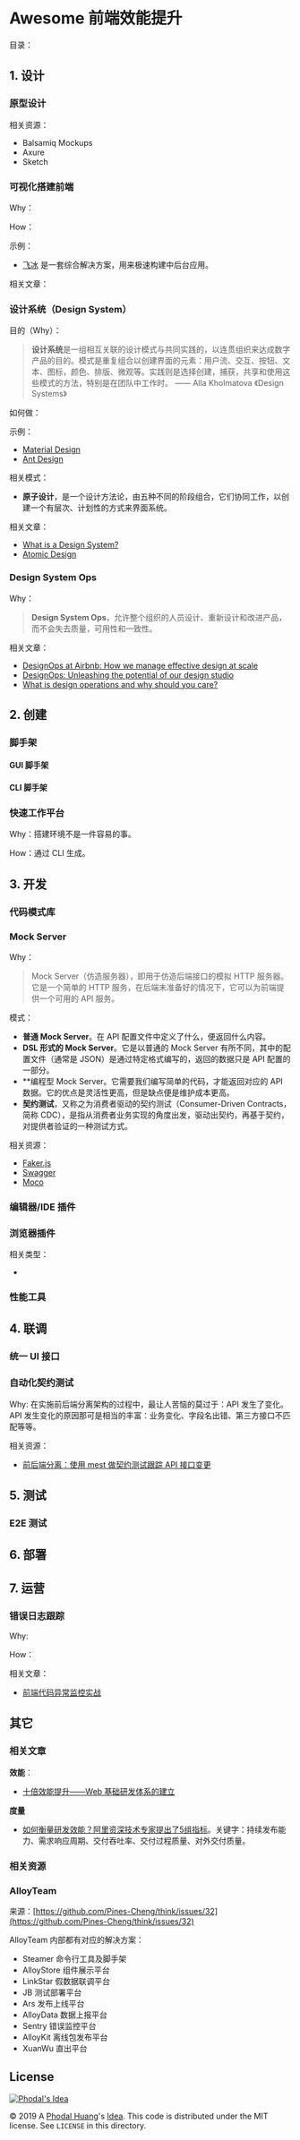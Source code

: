 # Awesome 前端效能提升

目录：


 
## 1. 设计


### 原型设计

相关资源：

 - Balsamiq Mockups
 - Axure
 - Sketch

### 可视化搭建前端

Why：

> 

How：

示例：

 - [飞冰](https://github.com/alibaba/ice) 是一套综合解决方案，用来极速构建中后台应用。

相关文章：

### 设计系统（Design System）

目的（Why）：

> **设计系统**是一组相互关联的设计模式与共同实践的，以连贯组织来达成数字产品的目的。模式是重复组合以创建界面的元素：用户流、交互、按钮、文本、图标，颜色、排版、微观等。实践则是选择创建，捕获，共享和使用这些模式的方法，特别是在团队中工作时。 —— Alla Kholmatova 《Design Systems》

如何做：

示例：

 - [Material Design](https://material.io/design/)
 - [Ant Design](https://ant.design/)

相关模式：

 - **原子设计**，是一个设计方法论，由五种不同的阶段组合，它们协同工作，以创建一个有层次、计划性的方式来界面系统。

相关文章：

 - [What is a Design System?](https://medium.muz.li/what-is-a-design-system-1e43d19e7696)
 - [Atomic Design](http://atomicdesign.bradfrost.com/table-of-contents/)

### Design System Ops

Why：

> **Design System Ops**，允许整个组织的人员设计、重新设计和改进产品，而不会失去质量，可用性和一致性。

相关文章：

 - [DesignOps at Airbnb: How we manage effective design at scale](https://airbnb.design/designops-airbnb/)
 - [DesignOps: Unleashing the potential of our design studio](https://www.atlassian.com/blog/inside-atlassian/designops-atlassian-design-studio)
 - [What is design operations and why should you care?](https://medium.com/designer-hangout/what-is-design-operations-and-why-should-you-care-b72f02b47761)

## 2. 创建

### 脚手架

#### GUI 脚手架  

#### CLI 脚手架

### 快速工作平台

Why：搭建环境不是一件容易的事。

>

How：通过 CLI 生成。

## 3. 开发 

### 代码模式库

### Mock Server

Why：

> Mock Server（仿造服务器），即用于仿造后端接口的模拟 HTTP 服务器。它是一个简单的 HTTP 服务，在后端未准备好的情况下，它可以为前端提供一个可用的 API 服务。

模式：

 - **普通 Mock Server**。在 API 配置文件中定义了什么，便返回什么内容。
 - **DSL 形式的 Mock Server**。它是以普通的 Mock Server 有所不同，其中的配置文件（通常是 JSON）是通过特定格式编写的，返回的数据只是 API 配置的一部分。
 - **编程型 Mock Server。它需要我们编写简单的代码，才能返回对应的 API 数据。它的优点是灵活性更高，但是缺点便是维护成本更高。
 - **契约测试**，又称之为消费者驱动的契约测试（Consumer-Driven Contracts，简称 CDC），是指从消费者业务实现的角度出发，驱动出契约，再基于契约，对提供者验证的一种测试方式。

相关资源：

 - [Faker.js](https://github.com/marak/Faker.js/)
 - [Swagger](https://github.com/swagger-api/swagger-ui)
 - [Moco](https://github.com/dreamhead/moco)

### 编辑器/IDE 插件


### 浏览器插件

相关类型：

 - 

### 性能工具

## 4. 联调

### 统一 UI 接口

### 自动化契约测试

Why: 在实施前后端分离架构的过程中，最让人苦恼的莫过于：API 发生了变化。API 发生变化的原因那可是相当的丰富：业务变化、字段名出错、第三方接口不匹配等等。

> 

相关资源：

 - [前后端分离：使用 mest 做契约测试跟踪 API 接口变更](https://www.phodal.com/blog/frontend-contract-test-use-mest-way/)

## 5. 测试

### E2E 测试

## 6. 部署



## 7. 运营


### 错误日志跟踪

Why:

> 

How：

相关文章：

 - [前端代码异常监控实战](https://github.com/happylindz/blog/issues/5)

## 其它 

### 相关文章

**效能**：

 - [十倍效能提升——Web 基础研发体系的建立](http://www.cnblogs.com/sskyy/p/8613393.html)

**度量**

 - [如何衡量研发效能？阿里资深技术专家提出了5组指标](https://yq.aliyun.com/articles/690725)。关键字：持续发布能力、需求响应周期、交付吞吐率、交付过程质量、对外交付质量。

### 相关资源

### AlloyTeam

来源：[https://github.com/Pines-Cheng/think/issues/32](https://github.com/Pines-Cheng/think/issues/32)

AlloyTeam 内部都有对应的解决方案：

 - Steamer 命令行工具及脚手架
 - AlloyStore 组件展示平台
 - LinkStar 假数据联调平台
 - JB 测试部署平台
 - Ars 发布上线平台
 - AlloyData 数据上报平台
 - Sentry 错误监控平台
 - AlloyKit 离线包发布平台
 - XuanWu 直出平台

License
---

[![Phodal's Idea](http://brand.phodal.com/shields/idea-small.svg)](http://ideas.phodal.com/)

© 2019 A [Phodal Huang](https://www.phodal.com)'s [Idea](http://github.com/phodal/ideas).  This code is distributed under the MIT license. See `LICENSE` in this directory.
